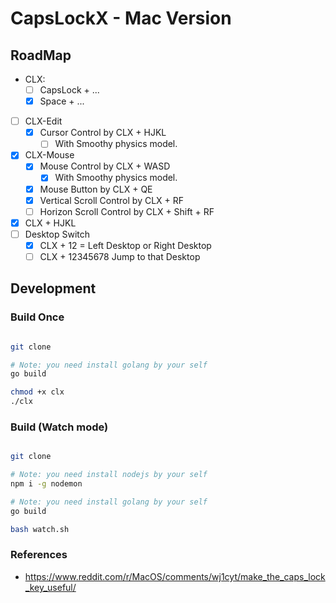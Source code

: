 # CapsLockX - Mac Version

## RoadMap

- CLX:
  - [ ] CapsLock + ...
  - [x] Space + ...
- [ ] CLX-Edit
  - [x] Cursor Control by CLX + HJKL
    - [ ] With Smoothy physics model.
- [x] CLX-Mouse
  - [x] Mouse Control by CLX + WASD
    - [x] With Smoothy physics model.
  - [x] Mouse Button by CLX + QE
  - [x] Vertical Scroll Control by CLX + RF
  - [ ] Horizon Scroll Control by CLX + Shift + RF
- [x] CLX + HJKL
- [ ] Desktop Switch
  - [x] CLX + 12 = Left Desktop or Right Desktop
  - [ ] CLX + 12345678 Jump to that Desktop

## Development

### Build Once

```bash

git clone

# Note: you need install golang by your self
go build

chmod +x clx
./clx

```

### Build (Watch mode)

```bash

git clone

# Note: you need install nodejs by your self
npm i -g nodemon

# Note: you need install golang by your self
go build

bash watch.sh
```

### References

- https://www.reddit.com/r/MacOS/comments/wj1cyt/make_the_caps_lock_key_useful/
